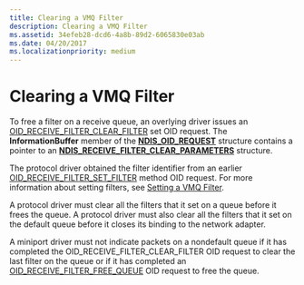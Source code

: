 ```yaml
---
title: Clearing a VMQ Filter
description: Clearing a VMQ Filter
ms.assetid: 34efeb28-dcd6-4a8b-89d2-6065830e03ab
ms.date: 04/20/2017
ms.localizationpriority: medium
---
```


# Clearing a VMQ Filter





To free a filter on a receive queue, an overlying driver issues an [OID\_RECEIVE\_FILTER\_CLEAR\_FILTER](https://docs.microsoft.com/windows-hardware/drivers/network/oid-receive-filter-clear-filter) set OID request. The **InformationBuffer** member of the [**NDIS\_OID\_REQUEST**](https://docs.microsoft.com/windows-hardware/drivers/ddi/ndis/ns-ndis-_ndis_oid_request) structure contains a pointer to an [**NDIS\_RECEIVE\_FILTER\_CLEAR\_PARAMETERS**](https://docs.microsoft.com/windows-hardware/drivers/ddi/ntddndis/ns-ntddndis-_ndis_receive_filter_clear_parameters) structure.

The protocol driver obtained the filter identifier from an earlier [OID\_RECEIVE\_FILTER\_SET\_FILTER](https://docs.microsoft.com/windows-hardware/drivers/network/oid-receive-filter-set-filter) method OID request. For more information about setting filters, see [Setting a VMQ Filter](setting-a-vmq-filter.md).

A protocol driver must clear all the filters that it set on a queue before it frees the queue. A protocol driver must also clear all the filters that it set on the default queue before it closes its binding to the network adapter.

A miniport driver must not indicate packets on a nondefault queue if it has completed the OID\_RECEIVE\_FILTER\_CLEAR\_FILTER OID request to clear the last filter on the queue or if it has completed an [OID\_RECEIVE\_FILTER\_FREE\_QUEUE](https://docs.microsoft.com/windows-hardware/drivers/network/oid-receive-filter-free-queue) OID request to free the queue.

 

 





